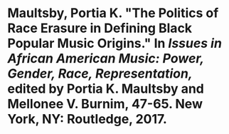 # Maultsby, Portia K. "The Politics of Race Erasure in Defining Black Popular Music Origins." In *Issues in African American Music: Power, Gender, Race, Representation,* edited by Portia K. Maultsby and Mellonee V. Burnim, 47-65. New York, NY: Routledge, 2017.
